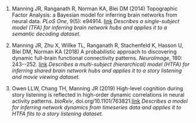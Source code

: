 1. Manning JR, Ranganath R, Norman KA, Blei DM (2014) Topographic Factor Analysis: a Bayesian model for inferring brain networks from neural data.  *PLoS One*, 9(5): e94914.  [link](https://doi.org/10.1371/journal.pone.0094914) *Describes a single-subject model (TFA) for inferring brain network hubs and applies it to a semantic decoding dataset.*

2. Manning JR, Zhu X, Willke TL, Ranganath R, Stachenfeld K, Hasson U, Blei DM, Norman KA (2018) A probabilistic approach to discovering dynamic full-brain functional connectivity patterns.  *NeuroImage*, 180: 243--252. [link](https://www.sciencedirect.com/science/article/abs/pii/S1053811918300715) *Describes a multi-subject (hierarchical) model (HTFA) for inferring shared brain network hubs and applies it to a story listening and movie viewing dataset.*

3. Owen LLW, Chang TH, Manning JR (2019) High-level cognition during story listening is reflected in high-order dynamic correlations in neural activity patterns.  *bioRxiv*, doi.org/10.1101/763821.[link](https://www.biorxiv.org/content/10.1101/763821v1.full.pdf) *Describes a model for inferring network dynamics from timeseries data and applies it to HTFA fits to a story listening dataset.*

